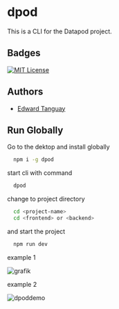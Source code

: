 # dpod

This is a CLI for the Datapod project.

## Badges

[![MIT License](https://img.shields.io/badge/License-MIT-green.svg)](https://choosealicense.com/licenses/mit/)

## Authors

- [Edward Tanguay](https://github.com/edwardtanguay)

## Run Globally

Go to the dektop and install globally

```bash
  npm i -g dpod
```

start cli with command

```bash
  dpod
```

change to project directory

```bash
  cd <project-name>
  cd <frontend> or <backend>
```

and start the project

```bash
  npm run dev
```

example 1

![grafik](https://user-images.githubusercontent.com/446574/219340850-d18d85da-a1e2-4a4e-b2f8-4b50d11a76c7.png)

example 2

![dpoddemo](https://user-images.githubusercontent.com/446574/219342358-ade21d3a-7112-4eb8-8435-fa10bede1823.gif)
